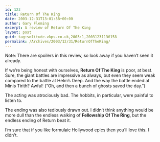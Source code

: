 ```yaml
---
id: 123
title: Return Of The King
date: 2003-12-31T13:01:58+00:00
author: Gary Fleming
excerpt: A review of Return Of The King
layout: post
guid: tag:solitude.vkps.co.uk,2003:1,20031231130158
permalink: /Archives/2003/12/31/ReturnOfTheKing/
---
```

Note: There are spoilers in this review, so look away if you haven&#8217;t seen it already.

If we&#8217;re being honest with ourselves, **Return Of The King** is poor, at best. Sure, the giant battles are impressive as always, but even they seem weak compared to the battle at Helm&#8217;s Deep. And the way the battle ended at Minis Tirith? Awful! (&#8220;Oh, and then a bunch of ghosts saved the day.&#8221;)

The acting was atrociously bad. The hobbits, in particular, were painful to listen to.

The ending was also tediously drawn out. I didn&#8217;t think anything would be more dull than the endless walking of **Fellowship Of The Ring**, but the endless ending of Return beat it.

I&#8217;m sure that if you like formulaic Hollywood epics then you&#8217;ll love this. I didn&#8217;t.